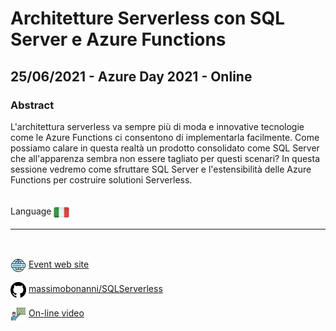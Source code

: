 # Architetture Serverless con SQL Server e Azure Functions
## 25/06/2021 - Azure Day 2021 - Online
### Abstract
L'architettura serverless va sempre più di moda e innovative tecnologie come le Azure Functions ci consentono di implementarla facilmente. Come possiamo calare in questa realtà un prodotto consolidato come SQL Server che all'apparenza sembra non essere tagliato per questi scenari? In questa sessione vedremo come sfruttare SQL Server e l'estensibilità delle Azure Functions per costruire solutioni Serverless.

<br/>
Language <img width="25" src="https://raw.githubusercontent.com/massimobonanni/massimobonanni/master/images/flagitaly.svg" style="vertical-align:middle">

<br/>

---

<br/>
<p>
<img width="25" src="https://raw.githubusercontent.com/massimobonanni/massimobonanni/master/images/eventwebsite.svg" style="vertical-align:middle"> 
<a href="https://azureday.it/">Event web site</a>
</p>

<p>
<img width="25" src="https://raw.githubusercontent.com/massimobonanni/massimobonanni/master/images/github.svg" style="vertical-align:middle"> 
<a href="https://github.com/massimobonanni/SQLServerless" target="_blank">massimobonanni/SQLServerless</a>
</p>

<p>
<img width="25" src="https://raw.githubusercontent.com/massimobonanni/massimobonanni/master/images/video.svg" style="vertical-align:middle"> 
<a href="https://youtu.be/4WwzI7Z1Rsc" target="_blank">On-line video</a>
</p> 